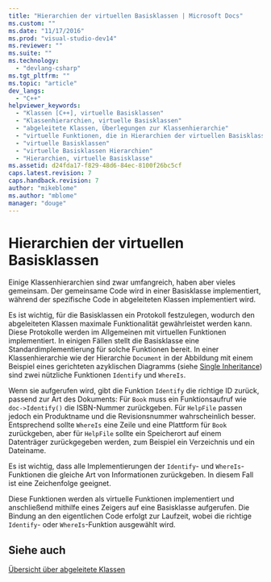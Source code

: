 ```yaml
---
title: "Hierarchien der virtuellen Basisklassen | Microsoft Docs"
ms.custom: ""
ms.date: "11/17/2016"
ms.prod: "visual-studio-dev14"
ms.reviewer: ""
ms.suite: ""
ms.technology: 
  - "devlang-csharp"
ms.tgt_pltfrm: ""
ms.topic: "article"
dev_langs: 
  - "C++"
helpviewer_keywords: 
  - "Klassen [C++], virtuelle Basisklassen"
  - "Klassenhierarchien, virtuelle Basisklassen"
  - "abgeleitete Klassen, Überlegungen zur Klassenhierarchie"
  - "virtuelle Funktionen, die in Hierarchien der virtuellen Basisklassen"
  - "virtuelle Basisklassen"
  - "virtuelle Basisklassen Hierarchien"
  - "Hierarchien, virtuelle Basisklasse"
ms.assetid: d24fda17-f829-48d6-84ec-8100f26bc5cf
caps.latest.revision: 7
caps.handback.revision: 7
author: "mikeblome"
ms.author: "mblome"
manager: "douge"
---
```

# Hierarchien der virtuellen Basisklassen
Einige Klassenhierarchien sind zwar umfangreich, haben aber vieles gemeinsam. Der gemeinsame Code wird in einer Basisklasse implementiert, während der spezifische Code in abgeleiteten Klassen implementiert wird.  
  
 Es ist wichtig, für die Basisklassen ein Protokoll festzulegen, wodurch den abgeleiteten Klassen maximale Funktionalität gewährleistet werden kann. Diese Protokolle werden im Allgemeinen mit virtuellen Funktionen implementiert. In einigen Fällen stellt die Basisklasse eine Standardimplementierung für solche Funktionen bereit. In einer Klassenhierarchie wie der Hierarchie `Document` in der Abbildung mit einem Beispiel eines gerichteten azyklischen Diagramms \(siehe [Single Inheritance](/visual-cpp/cpp/single-inheritance)\) sind zwei nützliche Funktionen `Identify` und `WhereIs`.  
  
 Wenn sie aufgerufen wird, gibt die Funktion `Identify` die richtige ID zurück, passend zur Art des Dokuments: Für `Book` muss ein Funktionsaufruf wie `doc->Identify()` die ISBN\-Nummer zurückgeben. Für `HelpFile` passen jedoch ein Produktname und die Revisionsnummer wahrscheinlich besser. Entsprechend sollte `WhereIs` eine Zeile und eine Plattform für `Book` zurückgeben, aber für `HelpFile` sollte ein Speicherort auf einem Datenträger zurückgegeben werden, zum Beispiel ein Verzeichnis und ein Dateiname.  
  
 Es ist wichtig, dass alle Implementierungen der `Identify`\- und `WhereIs`\-Funktionen die gleiche Art von Informationen zurückgeben. In diesem Fall ist eine Zeichenfolge geeignet.  
  
 Diese Funktionen werden als virtuelle Funktionen implementiert und anschließend mithilfe eines Zeigers auf eine Basisklasse aufgerufen. Die Bindung an den eigentlichen Code erfolgt zur Laufzeit, wobei die richtige `Identify`\- oder `WhereIs`\-Funktion ausgewählt wird.  
  
## Siehe auch  
 [Übersicht über abgeleitete Klassen](../misc/overview-of-derived-classes.md)